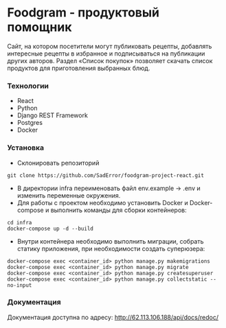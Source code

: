 # Foodgram - продуктовый помощник

Cайт, на котором посетители могут публиковать рецепты, добавлять интересные рецепты в избранное и подписываться на публикации других авторов. Раздел «Список покупок» позволяет скачать список продуктов для приготовления выбранных блюд.

### Технологии
- React
- Python
- Django REST Framework
- Postgres
- Docker

### Установка
- Склонировать репозиторий
```commandline
git clone https://github.com/SadError/foodgram-project-react.git
```
- В директории infra переименовать файл env.example -> .env и изменить переменные окружения. 
- Для работы с проектом необходимо установить Docker и Docker-compose и выполнить команды для сборки контейнеров:

```commandline
cd infra
docker-compose up -d --build
```
- Внутри контейнера необходимо выполнить миграции, собрать статику приложения, при необходимости создать суперюзера:
```commandline
docker-compose exec <container_id> python manage.py makemigrations
docker-compose exec <container_id> python manage.py migrate
docker-compose exec <container_id> python manage.py createsuperuser
docker-compose exec <container_id> python manage.py collectstatic --no-input
```
### Документация
Документация доступна по адресу: http://62.113.106.188/api/docs/redoc/
